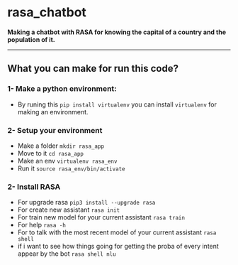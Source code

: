 # rasa_chatbot
**Making a chatbot with RASA for knowing the capital of a country and the population of it.**

----
## What you can make for run this code?

### 1- Make a python environment:
- By runing this `pip install virtualenv` you can install `virtualenv` for making an environment.

### 2- Setup your environment

- Make a folder `mkdir rasa_app`
- Move to it `cd rasa_app`
- Make an env `virtualenv rasa_env`
- Run it  `source rasa_env/bin/activate`

### 2- Install RASA

- For upgrade rasa `pip3 install --upgrade rasa`
- For create new assistant   `rasa init`
- For train new model for your current assistant  `rasa train`
- For help `rasa -h`
- For to talk with the most recent model of your current assistant `rasa shell`
- if i want to see how things going for getting the proba of every intent appear by the bot `rasa shell nlu`

<!-- - We can make a python file for run custom code as `[actions.py](http://actions.py)` by `rasa run actions` -->
